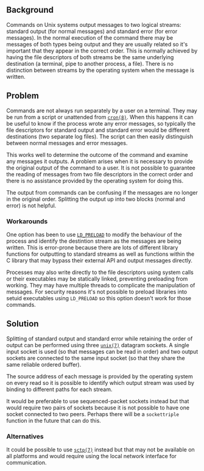 ## Background

Commands on Unix systems output messages to two logical streams: standard output
(for normal messages) and standard error (for error messages). In the normal
execution of the command there may be messages of both types being output and
they are usually related so it's important that they appear in the correct
order. This is normally achieved by having the file descriptors of both
streams be the same underlying destination (a terminal, pipe to another
process, a file). There is no distinction between streams by the operating
system when the message is written.

## Problem

Commands are not always run separately by a user on a terminal. They may be run
from a script or unattended from [`cron(8)`](http://man7.org/linux/man-pages/man8/cron.8.html).
When this happens it can be useful to know if the process wrote any error
messages, so typically the file descriptors for standard output and standard
error would be different destinations (two separate log files). The script can
then easily distinguish between normal messages and error messages.

This works well to determine the outcome of the command and examine any
messages it outputs. A problem arises when it is necessary to provide the
original output of the command to a user. It is not possible to guarantee the
reading of messages from two file descriptors in the correct order and there
is no assistance provided by the operating system for doing this.

The output from commands can be confusing if the messages are no longer in the
original order. Splitting the output up into two blocks (normal and error) is
not helpful.

### Workarounds

One option has been to use [`LD_PRELOAD`](http://man7.org/linux/man-pages/man8/ld.so.8.html)
to modify the behaviour of the process and identify the destintion stream as
the messages are being written. This is error-prone because there are lots of
different library functions for outputting to standard streams as well as
functions within the C library that may bypass their external API and output
messages directly.

Processes may also write directly to the file descriptors using system calls
or their executables may be statically linked, preventing preloading from
working. They may have multiple threads to complicate the manipulation of
messages. For security reasons it's not possible to preload libraries into
setuid executables using `LD_PRELOAD` so this option doesn't work for those
commands.

## Solution

Splitting of standard output and standard error while retaining the order of
output can be performed using three [`unix(7)`](http://man7.org/linux/man-pages/man7/unix.7.html)
datagram sockets. A single input socket is used (so that messages can be read in
order) and two output sockets are connected to the same input socket (so that
they share the same reliable ordered buffer).

The source address of each message is provided by the operating system on every
read so it is possible to identify which output stream was used by binding to
different paths for each stream.

It would be preferable to use sequenced-packet sockets instead but that would
require two pairs of sockets because it is not possible to have one socket
connected to two peers. Perhaps there will be a `sockettriple` function in the
future that can do this.

### Alternatives

It could be possible to use [`sctp(7)`](http://man7.org/linux/man-pages/man7/sctp.7.html)
instead but that may not be available on all platforms and would require using
the local network interface for communication.

